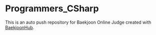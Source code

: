 # Programmers_CSharp
This is an auto push repository for Baekjoon Online Judge created with [BaekjoonHub](https://github.com/BaekjoonHub/BaekjoonHub).
